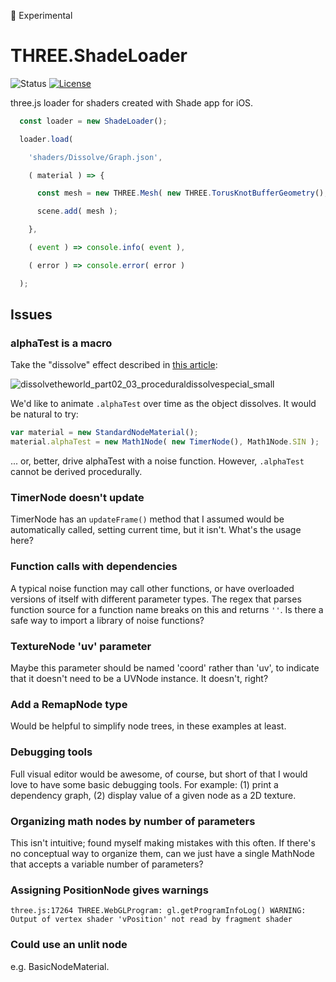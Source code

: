 🚨 Experimental

# THREE.ShadeLoader

![Status](https://img.shields.io/badge/status-experimental-orange.svg)
[![License](https://img.shields.io/badge/license-MIT-007ec6.svg)](https://github.com/donmccurdy/three-shadeloader/blob/master/LICENSE)

three.js loader for shaders created with Shade app for iOS.

```js
  const loader = new ShadeLoader();

  loader.load(

    'shaders/Dissolve/Graph.json',

    ( material ) => {

      const mesh = new THREE.Mesh( new THREE.TorusKnotBufferGeometry(), material );

      scene.add( mesh );

    },

    ( event ) => console.info( event ),

    ( error ) => console.error( error )

  );
```

## Issues

### alphaTest is a macro

Take the "dissolve" effect described in [this article](http://glowfishinteractive.com/dissolving-the-world-part-2/):

![dissolvetheworld_part02_03_proceduraldissolvespecial_small](https://user-images.githubusercontent.com/1848368/51575747-353af880-1e68-11e9-8852-eebcaa14fa1a.gif)

We'd like to animate `.alphaTest` over time as the object dissolves. It would be natural to try:

```js
var material = new StandardNodeMaterial();
material.alphaTest = new Math1Node( new TimerNode(), Math1Node.SIN );
```

... or, better, drive alphaTest with a noise function. However, `.alphaTest` cannot be derived procedurally.

### TimerNode doesn't update

TimerNode has an `updateFrame()` method that I assumed would be automatically called, setting current time, but it isn't. What's the usage here?

### Function calls with dependencies

A typical noise function may call other functions, or have overloaded versions of itself with different parameter types. The regex that parses function source for a function name breaks on this and returns `''`. Is there a safe way to import a library of noise functions?

### TextureNode 'uv' parameter

Maybe this parameter should be named 'coord' rather than 'uv', to indicate that it doesn't need to be a UVNode instance. It doesn't, right?

### Add a RemapNode type

Would be helpful to simplify node trees, in these examples at least.

### Debugging tools

Full visual editor would be awesome, of course, but short of that I would love to have some basic debugging tools. For example: (1) print a dependency graph, (2) display value of a given node as a 2D texture.

### Organizing math nodes by number of parameters

This isn't intuitive; found myself making mistakes with this often. If there's no conceptual way to organize them, can we just have a single MathNode that accepts a variable number of parameters?

### Assigning PositionNode gives warnings

```
three.js:17264 THREE.WebGLProgram: gl.getProgramInfoLog() WARNING: Output of vertex shader 'vPosition' not read by fragment shader
```

### Could use an unlit node

e.g. BasicNodeMaterial.
